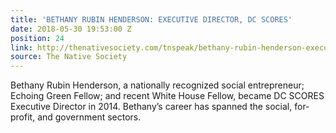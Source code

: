 ```yaml
---
title: 'BETHANY RUBIN HENDERSON: EXECUTIVE DIRECTOR, DC SCORES'
date: 2018-05-30 19:53:00 Z
position: 24
link: http://thenativesociety.com/tnspeak/bethany-rubin-henderson-executive-director-dc-scores.html
source: The Native Society
---
```


Bethany Rubin Henderson, a nationally recognized social entrepreneur; Echoing Green Fellow; and recent White House Fellow, became DC SCORES Executive Director in 2014. Bethany’s career has spanned the social, for-profit, and government sectors.